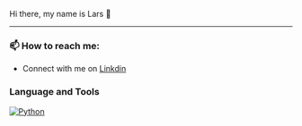 Hi there, my name is Lars 👋

<!-- <hr> -->

***

<h3> 📫 How to reach me: </h3> 

* Connect with me on [Linkdin](https://www.linkedin.com/in/lars-roberbuell)

<h3> Language and Tools </h3>

[![Python](https://upload.wikimedia.org/wikipedia/commons/thumb/0/0a/Python.svg/800px-Python.svg.png)](https://www.python.org/)


